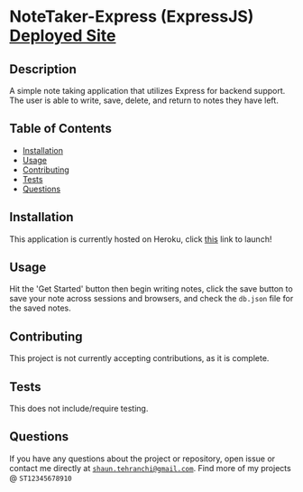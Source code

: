 # NoteTaker-Express (ExpressJS) [Deployed Site](https://notetaker-express-deployed.herokuapp.com/)

## Description
A simple note taking application that utilizes Express for backend support. The user is able to write, save, delete, and return to notes they have left. 

## Table of Contents
- [Installation](#installation)
- [Usage](#usage)
- [Contributing](#contributing)
- [Tests](#tests)
- [Questions](#questions)
## Installation
This application is currently hosted on Heroku, click [this](https://notetaker-express-deployed.herokuapp.com/) link to launch!
## Usage
Hit the 'Get Started' button then begin writing notes, click the save button to save your note across sessions and browsers, and check the <code>db.json</code> file for the saved notes. 
## Contributing
This project is not currently accepting contributions, as it is complete.
## Tests
This does not include/require testing.
## Questions
If you have any questions about the project or repository, open issue or contact me directly at <code>shaun.tehranchi@gmail.com</code>. Find more of my projects @ <code>ST12345678910</code>
